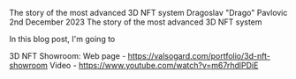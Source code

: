 The story of the most advanced 3D NFT system
Dragoslav "Drago" Pavlovic
2nd December 2023
The story of the most advanced 3D NFT system

In this blog post, I'm going to 

3D NFT Showroom: 
Web page - https://valsogard.com/portfolio/3d-nft-showroom
Video - https://www.youtube.com/watch?v=m67rhdlPDiE